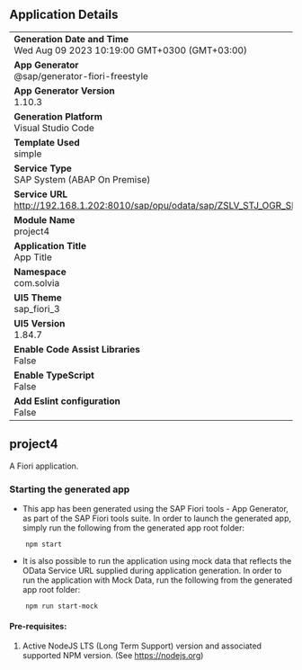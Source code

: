 ## Application Details
|               |
| ------------- |
|**Generation Date and Time**<br>Wed Aug 09 2023 10:19:00 GMT+0300 (GMT+03:00)|
|**App Generator**<br>@sap/generator-fiori-freestyle|
|**App Generator Version**<br>1.10.3|
|**Generation Platform**<br>Visual Studio Code|
|**Template Used**<br>simple|
|**Service Type**<br>SAP System (ABAP On Premise)|
|**Service URL**<br>http://192.168.1.202:8010/sap/opu/odata/sap/ZSLV_STJ_OGR_SRV
|**Module Name**<br>project4|
|**Application Title**<br>App Title|
|**Namespace**<br>com.solvia|
|**UI5 Theme**<br>sap_fiori_3|
|**UI5 Version**<br>1.84.7|
|**Enable Code Assist Libraries**<br>False|
|**Enable TypeScript**<br>False|
|**Add Eslint configuration**<br>False|

## project4

A Fiori application.

### Starting the generated app

-   This app has been generated using the SAP Fiori tools - App Generator, as part of the SAP Fiori tools suite.  In order to launch the generated app, simply run the following from the generated app root folder:

```
    npm start
```

- It is also possible to run the application using mock data that reflects the OData Service URL supplied during application generation.  In order to run the application with Mock Data, run the following from the generated app root folder:

```
    npm run start-mock
```

#### Pre-requisites:

1. Active NodeJS LTS (Long Term Support) version and associated supported NPM version.  (See https://nodejs.org)


